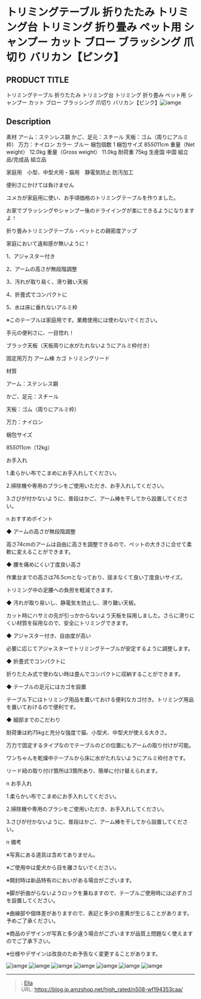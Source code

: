 # トリミングテーブル 折りたたみ トリミング台 トリミング 折り畳み ペット用 シャンプー カット ブロー ブラッシング 爪切り バリカン【ピンク】


## PRODUCT TITLE 

トリミングテーブル 折りたたみ トリミング台 トリミング 折り畳み ペット用 シャンプー カット ブロー ブラッシング 爪切り バリカン【ピンク】![iamge](https://b2bfiles1.gigab2b.cn/image/wkseller/304/20221028_68ae48c6513e5b73fc706bb53c797bb7.jpg)

## Description

素材	アーム：ステンレス鋼
かご、足元：スチール
天板：ゴム（周りにアルミ枠）
万力：ナイロン
カラー	ブルー
梱包個数	1
梱包サイズ	85*50*11cm
重量（Net weight）	12.0kg
重量（Gross weight）	11.0kg
耐荷重	75kg
生産国	中国
組立品/完成品	組立品




家庭用　小型、中型犬用・猫用　静電気防止 防汚加工

便利さにかけては負けません

ユメカが家庭用に使い、お手頃価格のトリミングテーブルを作りました。

お家でブラッシングやシャンプー後のドライイングが楽にできるようになりますよ！

折り畳みトリミングテーブル・ペットとの親密度アップ

家庭において違和感が無いように！

1、アジャスター付き

2、アームの高さが無段階調整

3、汚れが取り易く、滑り難い天板

4、折畳式でコンパクトに

5、水は床に垂れないアルミ枠

※このテーブルは家庭用です。業務使用には使わないでください。

手元の便利さに、一目惚れ！

ブラック天板（天板周りに水がたれないようにアルミ枠付き）

固定用万力 アーム棒 カゴ トリミングリード



材質

アーム：ステンレス鋼

かご、足元：スチール

天板：ゴム（周りにアルミ枠）

万力：ナイロン

梱包サイズ

85*50*11cm（12kg）



お手入れ

1.柔らかい布でこまめにお手入れしてください。

2.掃除機や専用のブラシをご使用いただき、お手入れしてください。


3.さびが付かないように、普段はかご、アーム棒を干してから設置してください。





n おすすめポイント

◆ アームの高さが無段階調整

高さ74cmのアームは自由に高さを調整できるので、ペットの大きさに合せて柔軟に変えることができます。

◆ 腰を痛めにくい丁度良い高さ

作業台までの高さは76.5cmとなっており、屈まなくて良い丁度良いサイズ。

トリミング中の足腰への負担を軽減できます。

◆ 汚れが取り易いし、静電気を防止し、滑り難い天板。

カット時にハサミの先が引っかからないよう天板を採用しました。さらに滑りにくい材質を採用なので、安全にトリミングできます。

◆ アジャスター付き、自由度が高い

必要に応じてアジャスターでトリミングテーブルが安定するように調整します。

◆ 折畳式でコンパクトに

折りたたみ式で使わない時は畳んでコンパクトに収納することができます。

◆ テーブルの足元にはカゴを設置

テーブル下にはトリミング用品を置いておける便利なカゴ付き。トリミング用品を置いておけるので便利です。

◆ 細部までのこだわり

耐荷重は約75kgと充分な強度で猫、小型犬、中型犬が使える大きさ。

万力で固定するタイプなのでテーブルのどの位置にもアームの取り付けが可能。

ワンちゃんを乾燥中テーブルから床に水がたれないようにアルミ枠付きです。

リード紐の取り付け箇所は3箇所あり、簡単に付け替えられます。





n お手入れ

1.柔らかい布でこまめにお手入れしてください。

2.掃除機や専用のブラシをご使用いただき、お手入れしてください。

3.さびが付かないように、普段はかご、アーム棒を干してから設置してください。



n 備考

※写真にある道具は含めてありません。

※ご使用中は愛犬から目を離さないでください。

※開封時は新品特有のにおいがある場合がございます。

※脚が折曲がらないようロックを兼ねますので、テーブルご使用時には必ずカゴを設置してください。

※曲線部や個体差がありますので、表記と多少の差異が生じることがあります。予めご了承ください。

※商品のデザインが写真と多少違う場合がございますが品質上問題なく使えますのでご了承下さい。

※仕様やデザインは改良のため予告なく変更することがあります。









![iamge](https://b2bfiles1.gigab2b.cn/image/wkseller/304/20221028_22c55a762c9db6cccfebea5f59aa8754.jpg)
![iamge](https://b2bfiles1.gigab2b.cn/image/wkseller/304/20221028_1cf118e0954c597ee85d67e1987d2155.jpg)
![iamge](https://b2bfiles1.gigab2b.cn/image/wkseller/304/20221028_6541a265f1ee7adee4b736a476eb3892.jpg)
![iamge](https://b2bfiles1.gigab2b.cn/image/wkseller/304/WF194353AAA/20200525_464fc8b7bc6ce66c357e9d829bd271a5.jpg)
![iamge](https://b2bfiles1.gigab2b.cn/image/wkseller/304/WF194353AAA/20200525_de03bbb234a3b9f66d580d0d8e14d809.jpg)
![iamge](https://b2bfiles1.gigab2b.cn/image/wkseller/304/20220327_704272d1e20b5b5b18b936c27c17ba6c.jpg)
![iamge](https://b2bfiles1.gigab2b.cn/image/wkseller/304/20221028_9afd223ed2c59fe0ef1c4d1315c8a39b.jpg)


---

> : [Ella](https://blog.jp.amzshop.net/)  
> URL: https://blog.jp.amzshop.net/high_rated/n508-wf194353caa/  

